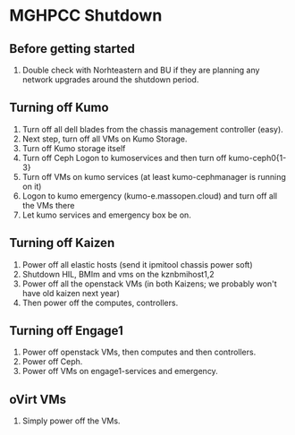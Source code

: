 # MGHPCC Shutdown

## Before getting started
1. Double check with Norhteastern and BU if they are planning any network upgrades around the shutdown period.

## Turning off Kumo
1. Turn off all dell blades from the chassis management controller (easy).
2. Next step, turn off all VMs on Kumo Storage.
3. Turn off Kumo storage itself
4. Turn off Ceph
	Logon to kumoservices and then turn off kumo-ceph0{1-3}
5. Turn off VMs on kumo services (at least kumo-cephmanager is running on it)
6. Logon to kumo emergency (kumo-e.massopen.cloud) and turn off all the VMs there
6. Let kumo services and emergency box be on.

## Turning off Kaizen
1. Power off all elastic hosts (send it ipmitool chassis power soft)
2. Shutdown HIL, BMIm and vms on the kznbmihost1,2
3. Power off all the openstack VMs (in both Kaizens; we probably won't have old kaizen next year)
4. Then power off the computes, controllers.

## Turning off Engage1
1. Power off openstack VMs, then computes and then controllers.
2. Power off Ceph.
3. Power off VMs on engage1-services and emergency.

## oVirt VMs
1. Simply power off the VMs.
